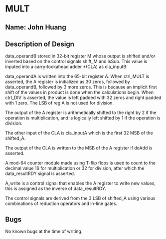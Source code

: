 # MULT
## Name: John Huang

## Description of Design

data_operandB stored in 32-bit register M whose output is shifted and/or inverted based on the control signals shift_M and isSub. This value is inputed into a carry-lookahead adder *(CLA) as cla_inputB.

data_operandA is written into the 65-bit register A. When ctrl_MULT is asserted, the A register is initialized as 30 zeros, followed by data_operandB, followed by 3 more zeros. This is because an implicit first shift of the values in product is done when the calculations begin. When ctrl_DIV is asserted, the value is left padded with 32 zeros and right padded with 1 zero. The LSB of reg A is not used for division.

The output of the A register is arithmetically shifted to the right by 2 if the operation is multiplication, and is logically left shifted by 1 if the operation is division.

The other input of the CLA is cla_inputA which is the first 32 MSB of the shifted_A.

The output of the CLA is written to the MSB of the A register if doAdd is asserted.

A mod-64 counter module made using T-flip flops is used to count to the decimal value 16 for multiplication or 32 for division, after which the data_resultRDY signal is asserted.

A_write is a control signal that enables the A register to write new values, this is assigned as the inverse of data_resultRDY.

The control signals are derived from the 3 LSB of shifted_A using various combinations of reduction operators and in-line gates.

## Bugs

No known bugs at the time of writing.